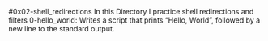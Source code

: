 #0x02-shell_redirections
In this Directory I practice shell redirections and filters
0-hello_world: Writes a script that prints “Hello, World”, followed by a new line to the standard output.
